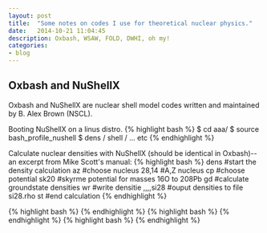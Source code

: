 ```yaml
---
layout: post
title:  "Some notes on codes I use for theoretical nuclear physics."
date:   2014-10-21 11:04:45
description: Oxbash, WSAW, FOLD, DWHI, oh my!
categories:
- blog
---
```


## Oxbash and NuShellX
Oxbash and NuShellX are nuclear shell model codes written and maintained by B. Alex Brown (NSCL).

Booting NuShellX on a linus distro.
{% highlight bash %}
$ cd aaa/
$ source bash_profile_nushell
$ dens / shell / ... etc
{% endhighlight %}

Calculate nuclear densities with NuShellX (should be identical in Oxbash)--an excerpt from Mike Scott's manual:
{% highlight bash %}
dens         #start the density calculation
az           #choose nucleus
28,14        #A,Z nucleus
cp           #choose potential
sk20         #skyrme potential for masses 16O to 208Pb
gd           #calculate groundstate densities
wr           #write densitie
,,,,si28     #ouput densities to file si28.rho
st           #end calculation
{% endhighlight %}




{% highlight bash %}
{% endhighlight %}
{% highlight bash %}
{% endhighlight %}
{% highlight bash %}
{% endhighlight %}
